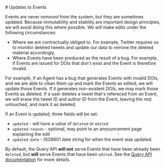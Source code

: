 # Updates to Events

Events are never *removed* from the system, but they are sometimes updated. Because immutability and stability are important design principles, we will avoid doing this where possible. We will make edits under the following circumstances:

 - Where we are contractually obliged to. For example, Twitter requires us to monitor deleted tweets and update our data to remove the deleted material accordingly.
 - Where Events have been produced as the result of a bug. For example, if Events are issued for DOIs that don't exist and the Event is therefore invalid.

For example, if an Agent has a bug that generates Events with invalid DOIs, and we are able to clean them up and mark the Events as edited, we will update those Events. If it generates non-existent DOIs, we may mark those Events as deleted. If a user deletes a tweet that's refereced from an Event, we will erase the tweet ID and author ID from the Event, leaving the rest untouched, and mark it as deleted.

If an Event is updated, three fields will be set:

 - `updated` - will have a value of `deleted` or `edited`
 - `updated-reason` - optional, may point to an announcement page explaining the edit
 - `updated-date` - ISO8601 date string for when the event was updated.

By default, the Query API **will not** serve Events that have been already been `deleted`, but **will** serve Events that have been `edited`. See the [Query API documentation](/service/query-api) for more details.
